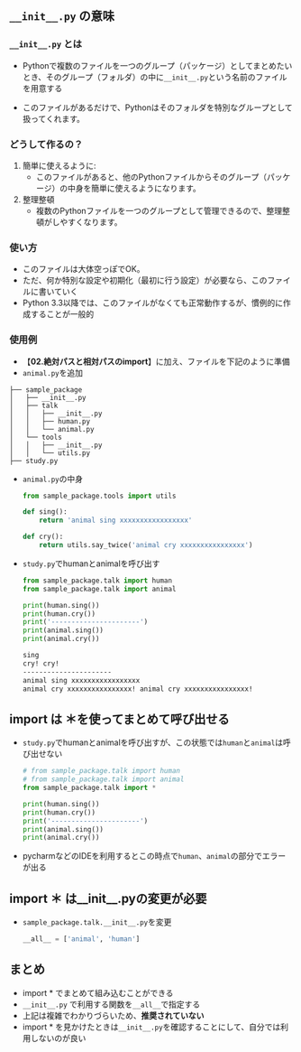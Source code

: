 ## `__init__.py` の意味


### `__init__.py` とは
* Pythonで複数のファイルを一つのグループ（パッケージ）としてまとめたいとき、そのグループ（フォルダ）の中に`__init__.py`という名前のファイルを用意する
 
* このファイルがあるだけで、Pythonはそのフォルダを特別なグループとして扱ってくれます。

### どうして作るの？
1. 簡単に使えるように:
    * このファイルがあると、他のPythonファイルからそのグループ（パッケージ）の中身を簡単に使えるようになります。
1. 整理整頓
    * 複数のPythonファイルを一つのグループとして管理できるので、整理整頓がしやすくなります。

### 使い方
* このファイルは大体空っぽでOK。
* ただ、何か特別な設定や初期化（最初に行う設定）が必要なら、このファイルに書いていく
* Python 3.3以降では、このファイルがなくても正常動作するが、慣例的に作成することが一般的


### 使用例
- 【**02.絶対パスと相対パスのimport**】に加え、ファイルを下記のように準備
- `animal.py`を追加


```
├── sample_package
│   ├── __init__.py
│   ├── talk
│   │   ├── __init__.py
│   │   ├── human.py
│   │   └── animal.py
│   └── tools
│   │   ├── __init__.py
│   │   └── utils.py
├── study.py
```

- `animal.py`の中身
    ```python
    from sample_package.tools import utils

    def sing():
        return 'animal sing xxxxxxxxxxxxxxxxx'

    def cry():
        return utils.say_twice('animal cry xxxxxxxxxxxxxxxx')
    ```
    
    
- `study.py`でhumanとanimalを呼び出す
    ```python
    from sample_package.talk import human
    from sample_package.talk import animal

    print(human.sing())
    print(human.cry())
    print('----------------------')
    print(animal.sing())
    print(animal.cry())
    ```
    ```sh
    sing
    cry! cry! 
    ----------------------
    animal sing xxxxxxxxxxxxxxxxx
    animal cry xxxxxxxxxxxxxxxx! animal cry xxxxxxxxxxxxxxxx! 
    ```
    
## import は ＊を使ってまとめて呼び出せる
- `study.py`でhumanとanimalを呼び出すが、この状態では`human`と`animal`は呼び出せない
    ```python
    # from sample_package.talk import human
    # from sample_package.talk import animal
    from sample_package.talk import *

    print(human.sing())
    print(human.cry())
    print('----------------------')
    print(animal.sing())
    print(animal.cry())
    ```
- pycharmなどのIDEを利用するとこの時点で`human`、`animal`の部分でエラーが出る
    
## import ＊ は__init__.pyの変更が必要
- `sample_package.talk.__init__.py`を変更

    ```python
    __all__ = ['animal', 'human']
    ```

## まとめ
- import * でまとめて組み込むことができる
- `__init__.py` で利用する関数を`__all__`で指定する
- 上記は複雑でわかりづらいため、**推奨されていない**
- import * を見かけたときは`__init__.py`を確認することにして、自分では利用しないのが良い